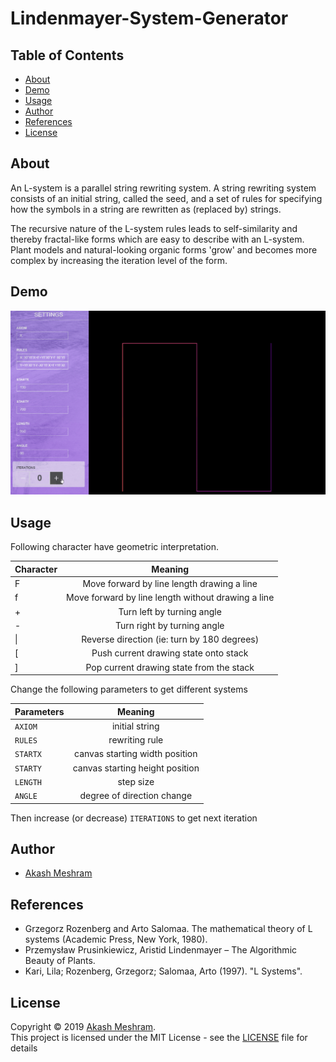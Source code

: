 # Lindenmayer-System-Generator

##  Table of Contents
- [About](#about)
- [Demo](#demo)
- [Usage](#usage)
- [Author](#authors)
- [References](#references)
- [License](#license)

## About <a name = "about"></a>
An  L-system is a parallel string rewriting system. A string rewriting system consists of an initial string, called the seed, and a set of rules for specifying how the symbols in a string are rewritten as (replaced by) strings. 

The recursive nature of the L-system rules leads to self-similarity and thereby fractal-like forms which are easy to describe with an L-system. Plant models and natural-looking organic forms 'grow' and becomes more complex by increasing the iteration level of the form.

## Demo <a name = "demo"></a>
<p align="center"><img src="./lsystem.gif"></p>

## Usage <a name = "usage"></a>
Following character have geometric interpretation.

|Character  |      Meaning|
| ------------- |:-------------:| 
|   F	      |     Move forward by line length drawing a line|
|   f	      |     Move forward by line length without drawing a line|
|   +	      |     Turn left by turning angle|
|   -	      |     Turn right by turning angle|
|   \|	      |     Reverse direction (ie: turn by 180 degrees)|
|   \[       |      Push current drawing state onto stack|
|   \]	      |     Pop current drawing state from the stack|
  
Change the following parameters to get different systems

|Parameters| Meaning|
| ------------- |:-------------:| 
| `AXIOM`  | initial string |
| `RULES`  | rewriting rule|
| `STARTX` | canvas starting width position|
| `STARTY` | canvas starting height position|
| `LENGTH` | step size|
| `ANGLE`  | degree of direction change|

Then increase (or decrease) `ITERATIONS` to get next iteration


## Author <a name = "authors"></a>
- [Akash Meshram](https://github.com/akashmeshram) 

## References <a name = "references"></a>
- Grzegorz Rozenberg and Arto Salomaa. The mathematical theory of L systems (Academic Press, New York, 1980).
- Przemysław Prusinkiewicz, Aristid Lindenmayer – The Algorithmic Beauty of Plants.
- Kari, Lila; Rozenberg, Grzegorz; Salomaa, Arto (1997). "L Systems".

## License <a name = "license"></a>
Copyright © 2019 [Akash Meshram](https://github.com/akashmeshram).<br />
This project is licensed under the MIT License - see the [LICENSE](./LICENSE) file for details

